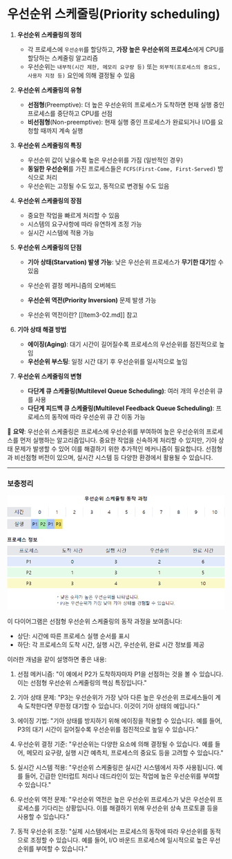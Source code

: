 # 우선순위 스케줄링(Priority scheduling)


1. **우선순위 스케줄링의 정의**
    - 각 프로세스에 `우선순위`를 할당하고, **가장 높은 우선순위의 프로세스**에게 CPU를 할당하는 스케줄링 알고리즘
    - 우선순위는 `내부적(시간 제한, 메모리 요구량 등)` 또는 `외부적(프로세스의 중요도, 사용자 지정 등)` 요인에 의해 결정될 수 있음


2. **우선순위 스케줄링의 유형**
    - **선점형**(Preemptive): 더 높은 우선순위의 프로세스가 도착하면 현재 실행 중인 프로세스를 중단하고 CPU를 선점
    - **비선점형**(Non-preemptive): 현재 실행 중인 프로세스가 완료되거나 I/O를 요청할 때까지 계속 실행


3. **우선순위 스케줄링의 특징**
    - 우선순위 값이 낮을수록 높은 우선순위를 가짐 (일반적인 경우)
    - **동일한 우선순위**를 가진 프로세스들은 `FCFS(First-Come, First-Served)` 방식으로 처리
    - 우선순위는 고정될 수도 있고, 동적으로 변경될 수도 있음


4. **우선순위 스케줄링의 장점**
    - 중요한 작업을 빠르게 처리할 수 있음
    - 시스템의 요구사항에 따라 유연하게 조정 가능
    - 실시간 시스템에 적용 가능


5. **우선순위 스케줄링의 단점**
    - **기아 상태(Starvation) 발생 가능**: 낮은 우선순위 프로세스가 **무기한 대기**할 수 있음
    - 우선순위 결정 메커니즘의 오버헤드
    - **우선순위 역전(Priority Inversion)** 문제 발생 가능  

    - 우선순위 역전이란? [[Item3-02.md]] 참고


6. **기아 상태 해결 방법**
    - **에이징(Aging)**: 대기 시간이 길어질수록 프로세스의 우선순위를 점진적으로 높임
    - **우선순위 부스팅**: 일정 시간 대기 후 우선순위를 일시적으로 높임


7. **우선순위 스케줄링의 변형**
    - **다단계 큐 스케줄링(Multilevel Queue Scheduling)**: 여러 개의 우선순위 큐를 사용
    - **다단계 피드백 큐 스케줄링(Multilevel Feedback Queue Scheduling)**: 프로세스의 동작에 따라 우선순위 큐 간 이동 가능

📌 **요약**: 우선순위 스케줄링은 프로세스에 우선순위를 부여하여 높은 우선순위의 프로세스를 먼저 실행하는 알고리즘입니다. 중요한 작업을 신속하게 처리할 수 있지만, 기아 상태 문제가 발생할 수 있어 이를 해결하기 위한 추가적인 메커니즘이 필요합니다. 선점형과 비선점형 버전이 있으며, 실시간 시스템 등 다양한 환경에서 활용될 수 있습니다.

___
### 보충정리

![img.png](우선순위.png)


이 다이어그램은 선점형 우선순위 스케줄링의 동작 과정을 보여줍니다:
- 상단: 시간에 따른 프로세스 실행 순서를 표시
- 하단: 각 프로세스의 도착 시간, 실행 시간, 우선순위, 완료 시간 정보를 제공

이러한 개념을 같이 설명하면 좋은 내용:

1. 선점 메커니즘:
   "이 예에서 P2가 도착하자마자 P1을 선점하는 것을 볼 수 있습니다. 이는 선점형 우선순위 스케줄링의 핵심 특징입니다."

2. 기아 상태 문제:
   "P3는 우선순위가 가장 낮아 다른 높은 우선순위 프로세스들이 계속 도착한다면 무한정 대기할 수 있습니다. 이것이 기아 상태의 예입니다."

3. 에이징 기법:
   "기아 상태를 방지하기 위해 에이징을 적용할 수 있습니다. 예를 들어, P3의 대기 시간이 길어질수록 우선순위를 점진적으로 높일 수 있습니다."

4. 우선순위 결정 기준:
   "우선순위는 다양한 요소에 의해 결정될 수 있습니다. 예를 들어, 메모리 요구량, 실행 시간 예측치, 프로세스의 중요도 등을 고려할 수 있습니다."

5. 실시간 시스템 적용:
   "우선순위 스케줄링은 실시간 시스템에서 자주 사용됩니다. 예를 들어, 긴급한 인터럽트 처리나 데드라인이 있는 작업에 높은 우선순위를 부여할 수 있습니다."

6. 우선순위 역전 문제:
   "우선순위 역전은 높은 우선순위 프로세스가 낮은 우선순위 프로세스를 기다리는 상황입니다. 이를 해결하기 위해 우선순위 상속 프로토콜 등을 사용할 수 있습니다."

7. 동적 우선순위 조정:
   "실제 시스템에서는 프로세스의 동작에 따라 우선순위를 동적으로 조정할 수 있습니다. 예를 들어, I/O 바운드 프로세스에 일시적으로 높은 우선순위를 부여할 수 있습니다."

